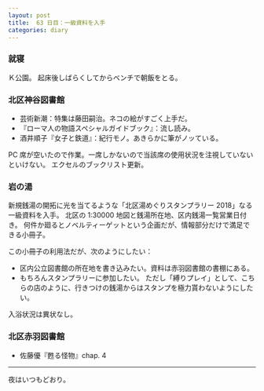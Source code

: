 ```yaml
---
layout: post
title:  63 日目：一級資料を入手
categories: diary
---
```


### 就寝

Ｋ公園。
起床後しばらくしてからベンチで朝飯をとる。

### 北区神谷図書館

* 芸術新潮：特集は藤田嗣治。ネコの絵がすごく上手だ。
* 『ローマ人の物語スペシャルガイドブック』：流し読み。
* 酒井順子『女子と鉄道』：紀行モノ。あきらかに筆がノッている。

PC 席が空いたので作業。一席しかないので当該席の使用状況を注視していないといけない。
エクセルのブックリスト更新。

### 岩の湯

新規銭湯の開拓に光を当てるような「北区湯めぐりスタンプラリー 2018」なる一級資料を入手。
北区の 1:30000 地図と銭湯所在地、区内銭湯一覧営業日付き。
何件か廻るとノベルティーゲットという企画だが、情報部分だけで満足できる小冊子。

この小冊子の利用法だが、次のようにしたい：

* 区内公立図書館の所在地を書き込みたい。資料は赤羽図書館の書棚にある。
* もちろんスタンプラリーに参加したい。
  ただし「縛りプレイ」として、こちらの店のように、行きつけの銭湯からはスタンプを極力貰わないようにしたい。

入浴状況は異状なし。

### 北区赤羽図書館

* 佐藤優『甦る怪物』chap. 4

---

夜はいつもどおり。
